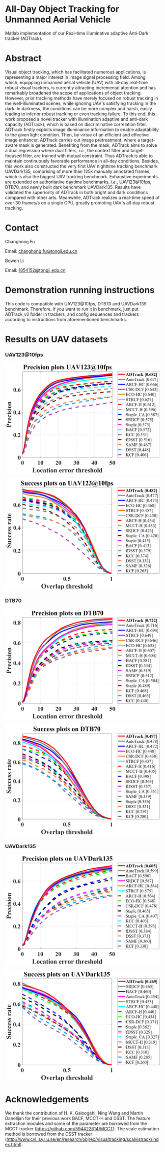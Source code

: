 # All-Day Object Tracking for Unmanned Aerial Vehicle 
Matlab implementation of our Real-time illuminative adaptive Anti-Dark tracker (ADTrack).

# Abstract

Visual object tracking, which has facilitated numerous applications, is representing a major interest in image signal processing field. Among which, equipping unmanned aerial vehicle (UAV) with all-day real-time robust visual trackers, is currently attracting incremental attention and has remarkably broadened the scope of applications of object tracking. However, prior tracking methods have merely focused on robust tracking in the well-illuminated scenes, while ignoring UAV's satisfying tracking in the dark. In darkness, the conditions can be more complex and harsh, easily leading to inferior robust tracking or even tracking failure. To this end, this work proposed a novel tracker with illumination adaptive and anti-dark capacity (ADTrack), which is based on discriminative correlation filter. ADTrack firstly exploits image illuminance information to enable adaptability to the given light condition. Then, by virtue of an efficient and effective image enhancer, ADTrack carries out image pretreatment, where a target-aware mask is generated. Benefiting from the mask, ADTrack aims to solve a dual regression where dual filters, *i.e.*, the context filter and target-focused filter, are trained with mutual constraint. Thus ADTrack is able to maintain continuously favorable performance in all-day conditions. Besides, this work also constructed the very first UAV nighttime tracking benchmark UAVDark135, comprising of more than 125k manually annotated frames, which is also the biggest UAV tracking benchmark. Exhaustive experiments are extended on authoritative daytime benchmarks, *i.e.*, UAV123@10fps, DTB70, and newly built dark benchmark UAVDark135. Results have validated the superiority of ADTrack in both bright and dark conditions compared with other arts. Meanwhile, ADTrack realizes a real-time speed of over 30 frames/s on a single CPU, greatly promoting UAV's all-day robust tracking.

# Contact

Changhong Fu

Email: [changhong.fu@tongji.edu.cn](mailto:changhong.fu@tongji.edu.cn)

Bowen Li

Email: 1854152@tongji.edu.cn

# Demonstration running instructions

This code is compatible with UAV123@10fps, DTB70 and UAVDark135 benchmark. Therefore, if you want to run it in benchmark, just put ADTrack_v2 folder in trackers, and config sequences and trackers according to instructions from aforementioned benchmarks. 

# Results on UAV datasets

### UAV123@10fps

![](results_OPE/UAV123_10fps_pre.png)

![](results_OPE/UAV123_10fps_suc.png)

### DTB70

![](results_OPE/DTB70_pre.png)

![](results_OPE/DTB70_suc.png)

### UAVDark135

![](results_OPE/UAVDark135_pre.png)

![](results_OPE/UAVDark135_suc.png)

# Acknowledgements

We thank the contribution of  H. K. Galoogahi, Ning Wang and Martin Danelljan for their previous work BACF,  MCCT-H and DSST.  The feature extraction modules and some of the parameter are borrowed from the MCCT tracker (https://github.com/594422814/MCCT). The scale estimation method is borrowed from the DSST tracker (http://www.cvl.isy.liu.se/en/research/objrec/visualtracking/scalvistrack/index.html).

